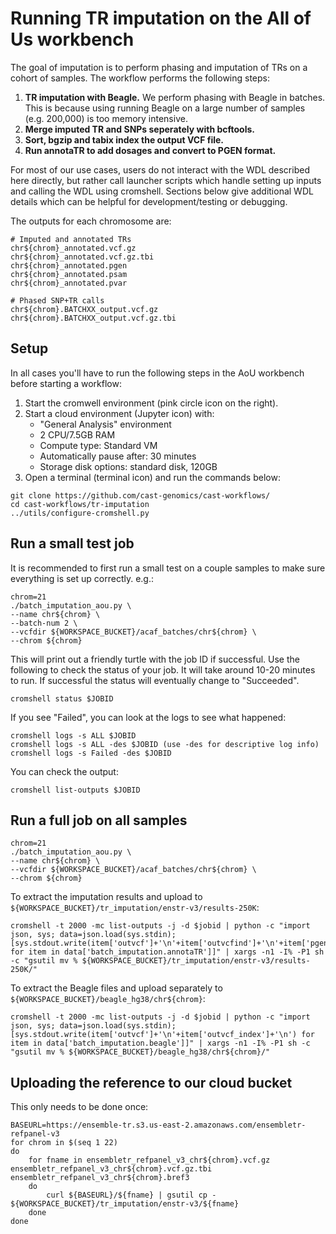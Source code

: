 # Running TR imputation on the All of Us workbench

The goal of imputation is to perform phasing and imputation of TRs on a cohort of samples. The workflow performs the following steps:

1. **TR imputation with Beagle.** We perform phasing with Beagle in batches. This is because using running Beagle on a large number of samples (e.g. 200,000) is too memory intensive.
2. **Merge imputed TR and SNPs seperately with bcftools.** 
3. **Sort, bgzip and tabix index the output VCF file.**
4. **Run annotaTR to add dosages and convert to PGEN format.**

For most of our use cases, users do not interact with the WDL described here directly, but rather call launcher scripts which handle setting up inputs and calling the WDL using cromshell. Sections below give additional WDL details which can be helpful for development/testing or debugging.

The outputs for each chromosome are:
```
# Imputed and annotated TRs
chr${chrom}_annotated.vcf.gz
chr${chrom}_annotated.vcf.gz.tbi
chr${chrom}_annotated.pgen
chr${chrom}_annotated.psam
chr${chrom}_annotated.pvar

# Phased SNP+TR calls
chr${chrom}.BATCHXX_output.vcf.gz
chr${chrom}.BATCHXX_output.vcf.gz.tbi
```

## Setup
In all cases you'll have to run the following steps in the AoU workbench before starting a workflow:

1. Start the cromwell environment (pink circle icon on the right).
2. Start a cloud environment (Jupyter icon) with:
    * "General Analysis" environment
    * 2 CPU/7.5GB RAM
    * Compute type: Standard VM
    * Automatically pause after: 30 minutes
    * Storage disk options: standard disk, 120GB
3. Open a terminal (terminal icon) and run the commands below:

```
git clone https://github.com/cast-genomics/cast-workflows/
cd cast-workflows/tr-imputation
../utils/configure-cromshell.py
```

## Run a small test job

It is recommended to first run a small test on a couple samples to make sure everything is set up correctly. e.g.:

```
chrom=21
./batch_imputation_aou.py \
--name chr${chrom} \
--batch-num 2 \
--vcfdir ${WORKSPACE_BUCKET}/acaf_batches/chr${chrom} \
--chrom ${chrom}

```

This will print out a friendly turtle with the job ID if successful. Use the following to check the status of your job. It will take around 10-20 minutes to run. If successful the status will eventually change to "Succeeded".

```
cromshell status $JOBID
```

If you see "Failed", you can look at the logs to see what happened:

```
cromshell logs -s ALL $JOBID
cromshell logs -s ALL -des $JOBID (use -des for descriptive log info)
cromshell logs -s Failed -des $JOBID
```

You can check the output:
```
cromshell list-outputs $JOBID
```

## Run a full job on all samples

```
chrom=21
./batch_imputation_aou.py \
--name chr${chrom} \
--vcfdir ${WORKSPACE_BUCKET}/acaf_batches/chr${chrom} \
--chrom ${chrom}
```

To extract the imputation results and upload to `${WORKSPACE_BUCKET}/tr_imputation/enstr-v3/results-250K`:

```
cromshell -t 2000 -mc list-outputs -j -d $jobid | python -c "import json, sys; data=json.load(sys.stdin); [sys.stdout.write(item['outvcf']+'\n'+item['outvcfind']+'\n'+item['pgen']+'\n'+item['psam']+'\n'+item['pvar']+'\n') for item in data['batch_imputation.annotaTR']]" | xargs -n1 -I% -P1 sh -c "gsutil mv % ${WORKSPACE_BUCKET}/tr_imputation/enstr-v3/results-250K/"
```

To extract the Beagle files and upload separately to `${WORKSPACE_BUCKET}/beagle_hg38/chr${chrom}`:

```
cromshell -t 2000 -mc list-outputs -j -d $jobid | python -c "import json, sys; data=json.load(sys.stdin); [sys.stdout.write(item['outvcf']+'\n'+item['outvcf_index']+'\n') for item in data['batch_imputation.beagle']]" | xargs -n1 -I% -P1 sh -c "gsutil mv % ${WORKSPACE_BUCKET}/beagle_hg38/chr${chrom}/"
```

## Uploading the reference to our cloud bucket

This only needs to be done once:

```
BASEURL=https://ensemble-tr.s3.us-east-2.amazonaws.com/ensembletr-refpanel-v3
for chrom in $(seq 1 22)
do
    for fname in ensembletr_refpanel_v3_chr${chrom}.vcf.gz ensembletr_refpanel_v3_chr${chrom}.vcf.gz.tbi ensembletr_refpanel_v3_chr${chrom}.bref3
    do
        curl ${BASEURL}/${fname} | gsutil cp - ${WORKSPACE_BUCKET}/tr_imputation/enstr-v3/${fname}
    done
done
```
